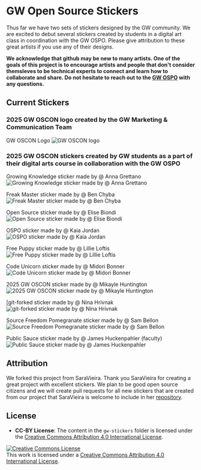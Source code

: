 # GW Open Source Stickers

Thus far we have two sets of stickers designed by the GW community.  We are excited to debut several stickers created by students in a digital art class in coordination with the GW OSPO.  Please give attribution to these great artists if you use any of their designs.

**We acknowledge that github may be new to many artists.  One of the goals of this project is to encourage artists and people that don't consider themsleves to be technical experts to connect and learn how to collaborate and share.  Do not hesitate to reach out to the [GW OSPO](ospo@gwu.edu) with any questions.**

## Current Stickers

### 2025 GW OSCON logo created by the GW Marketing & Communication Team

GW OSCON Logo
![GW OSCON logo](./gw-oscon-2025/gw-oscon-2025-official-logo/GW__OSCON_horizontal_full-color.png)

### 2025 GW OSCON stickers created by GW students as a part of their digital arts course in collaboration with the GW OSPO

Growing Knowledge sticker made by @ Anna Grettano
![Growing Knowledge sticker made by @ Anna Grettano](./gw-oscon-2025/OSCON-2025-student-stickers/Anna-Grettano/Anna-2inX2in-CIRCLE.jpg)

Freak Master sticker made by @ Ben Chyba
![Freak Master sticker made by @ Ben Chyba](./gw-oscon-2025/OSCON-2025-student-stickers/Ben-Chyba/Ben-2inX2in-SQ.jpg)

Open Source sticker made by @ Elise Biondi
![Open Source sticker made by @ Elise Biondi](./gw-oscon-2025/OSCON-2025-student-stickers/Elise-Biondi/Elise-2inX2in-CIRCLE.jpg)

OSPO sticker made by @ Kaia Jordan
![OSPO sticker made by @ Kaia Jordan](./gw-oscon-2025/OSCON-2025-student-stickers/Kaia-Jordan/Kaia-2inX2in-SQ.jpg)

Free Puppy sticker made by @ Lillie Loftis
![Free Puppy sticker made by @ Lillie Loftis](./gw-oscon-2025/OSCON-2025-student-stickers/Lillie-Loftis/Lillie-2inX2in-CIRCLE.jpg)

Code Unicorn sticker made by @ Midori Bonner
![Code Unicorn sticker made by @ Midori Bonner](./gw-oscon-2025/OSCON-2025-student-stickers/Midori-Bonner/Midori-2x2-SQUARE.jpg)

2025 GW OSCON sticker made by @ Mikayle Huntington
![2025 GW OSCON sticker made by @ Mikayle Huntington](./gw-oscon-2025/OSCON-2025-student-stickers/Mikayle-Huntington/Mikayle-3inX4"-RECT.jpg)

[git-forked sticker made by @ Nina Hrivnak
![git-forked sticker made by @ Nina Hrivnak](./gw-oscon-2025/OSCON-2025-student-stickers/Nina-Hrivnak/Nina-2inX2in-SQUARE.jpg)

Source Freedom Pomegranate sticker made by @ Sam Bellon
![Source Freedom Pomegranate sticker made by @ Sam Bellon](./gw-oscon-2025/OSCON-2025-student-stickers/Sam-Bellon/Sam-2inX2in-SQ.jpg)

Public Sauce sticker made by @ James Huckenpahler (faculty)
![Public Sauce sticker made by @ James Huckenpahler](./gw-oscon-2025/OSCON-2025-student-stickers/James-Huckenpahler/James-4x6-rect.jpg)


## Attribution

We forked this project from SaraVieira.  Thank you SaraVieira for creating a great project with excellent stickers.  We plan to be good open source citizens and we will create pull requests for all new stickers that are created from our project that SaraVieira is welcome to include in her [repository](https://github.com/SaraVieira/open-source-stickers).

## License

- **CC-BY License**: The content in the `gw-stickers` folder is licensed under the [Creative Commons Attribution 4.0 International License](https://creativecommons.org/licenses/by/4.0/).

<a rel="license" href="http://creativecommons.org/licenses/by/4.0/"><img alt="Creative Commons License" style="border-width:0" src="https://i.creativecommons.org/l/by/4.0/80x15.png" /></a><br />This work is licensed under a <a rel="license" href="http://creativecommons.org/licenses/by/4.0/">Creative Commons Attribution 4.0 International License</a>.
